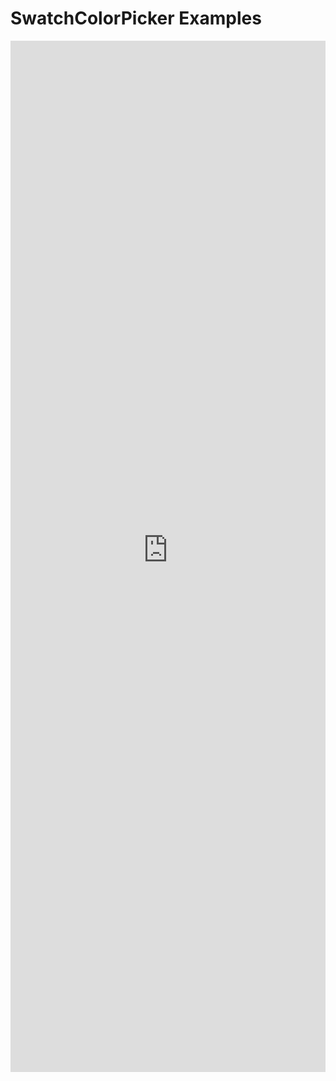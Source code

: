 # SwatchColorPicker Examples

<iframe 
    title='SwatchColorPicker Examples'
    src='https://fabricweb.z5.web.core.windows.net/pr-deploy-site/refs/heads/master/fabric-website-resources/dist/index.html#/examples/swatchcolorpicker?docsExample=true'
    frameborder='no'
    height='1650'
    style='width: 100%;'
>